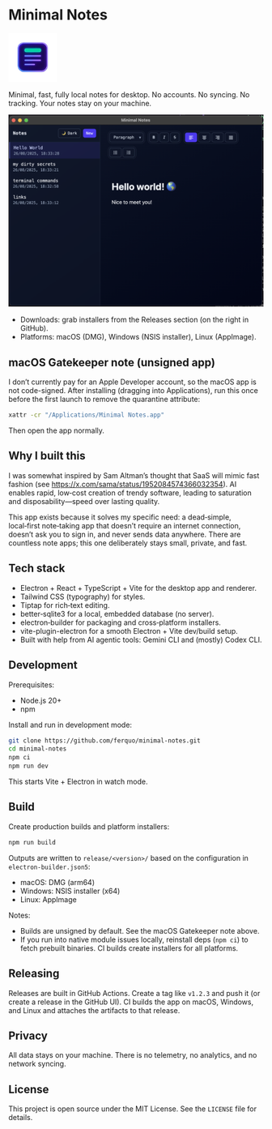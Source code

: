 # Minimal Notes

<img src="build/icons/icon-256.png" alt="Minimal Notes icon" width="96" />

Minimal, fast, fully local notes for desktop. No accounts. No syncing. No tracking. Your notes stay on your machine.

![App screenshot](./screenshot.png)

- Downloads: grab installers from the Releases section (on the right in GitHub).
- Platforms: macOS (DMG), Windows (NSIS installer), Linux (AppImage).

## macOS Gatekeeper note (unsigned app)

I don’t currently pay for an Apple Developer account, so the macOS app is not code-signed. After installing (dragging into Applications), run this once before the first launch to remove the quarantine attribute:

```bash
xattr -cr "/Applications/Minimal Notes.app"
```

Then open the app normally.

## Why I built this

I was somewhat inspired by Sam Altman’s thought that SaaS will mimic fast fashion (see https://x.com/sama/status/1952084574366032354). AI enables rapid, low‑cost creation of trendy software, leading to saturation and disposability—speed over lasting quality.

This app exists because it solves my specific need: a dead‑simple, local‑first note‑taking app that doesn’t require an internet connection, doesn’t ask you to sign in, and never sends data anywhere. There are countless note apps; this one deliberately stays small, private, and fast.

## Tech stack

- Electron + React + TypeScript + Vite for the desktop app and renderer.
- Tailwind CSS (typography) for styles.
- Tiptap for rich‑text editing.
- better‑sqlite3 for a local, embedded database (no server).
- electron‑builder for packaging and cross‑platform installers.
- vite-plugin-electron for a smooth Electron + Vite dev/build setup.
- Built with help from AI agentic tools: Gemini CLI and (mostly) Codex CLI.

## Development

Prerequisites:
- Node.js 20+
- npm

Install and run in development mode:
```bash
git clone https://github.com/ferquo/minimal-notes.git
cd minimal-notes
npm ci
npm run dev
```
This starts Vite + Electron in watch mode.

## Build

Create production builds and platform installers:
```bash
npm run build
```

Outputs are written to `release/<version>/` based on the configuration in `electron-builder.json5`:
- macOS: DMG (arm64)
- Windows: NSIS installer (x64)
- Linux: AppImage

Notes:
- Builds are unsigned by default. See the macOS Gatekeeper note above.
- If you run into native module issues locally, reinstall deps (`npm ci`) to fetch prebuilt binaries. CI builds create installers for all platforms.

## Releasing

Releases are built in GitHub Actions. Create a tag like `v1.2.3` and push it (or create a release in the GitHub UI). CI builds the app on macOS, Windows, and Linux and attaches the artifacts to that release.

## Privacy

All data stays on your machine. There is no telemetry, no analytics, and no network syncing.

## License

This project is open source under the MIT License. See the `LICENSE` file for details.
